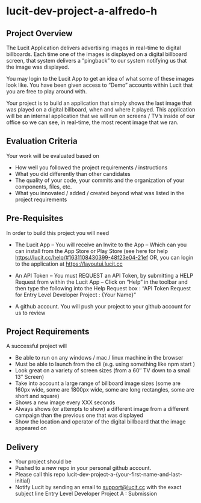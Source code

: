 # lucit-dev-project-a-alfredo-h

## Project Overview

The Lucit Application delivers advertising images in real-time to digital billboards. Each time one of the images is displayed on a digital billboard screen, that system delivers a “pingback” to our system notifying us that the image was displayed.

You may login to the Lucit App to get an idea of what some of these images look like. You have been given access to “Demo” accounts within Lucit that you are free to play around with.

Your project is to build an application that simply shows the last image that was played on a digital billboard, when and where it played. This application will be an internal application that we will run on screens / TV’s inside of our office so we can see, in real-time, the most recent image that we ran.

## Evaluation Criteria

Your work will be evaluated based on

- How well you followed the project requirements / instructions
- What you did differently than other candidates
- The quality of your code, your commits and the organization of your components, files, etc.
- What you innovated / added / created beyond what was listed in the project requirements

## Pre-Requisites

In order to build this project you will need

- The Lucit App – You will receive an Invite to the App – Which can you can install from the App Store or Play Store (see here for help https://lucit.cc/help/#1631108430399-48f23e04-21ef OR, you can login to the application at https://layoutui.lucit.cc

- An API Token – You must REQUEST an API Token, by submitting a HELP Request from within the Lucit App – Click on “Help” in the toolbar and then type the following into the Help Request box : “API Token Request for Entry Level Developer Project : {Your Name}”

- A github account. You will push your project to your github account for us to review

## Project Requirements

A successful project will

- Be able to run on any windows / mac / linux machine in the browser
- Must be able to launch from the cli (e.g. using something like npm start )
- Look great on a variety of screen sizes (from a 60″ TV down to a small 13″ Screen)
- Take into account a large range of billboard image sizes (some are 160px wide, some are 1800px wide, some are long rectangles, some are short and square)
- Shows a new image every XXX seconds
- Always shows (or attempts to show) a different image from a different campaign than the previous one that was displayed
- Show the location and operator of the digital billboard that the image appeared on

## Delivery

- Your project should be
- Pushed to a new repo in your personal github account.
- Please call this repo lucit-dev-project-a-{your-first-name-and-last-initial}
- Notify Lucit by sending an email to support@lucit.cc with the exact subject line Entry Level Developer Project A : Submission

